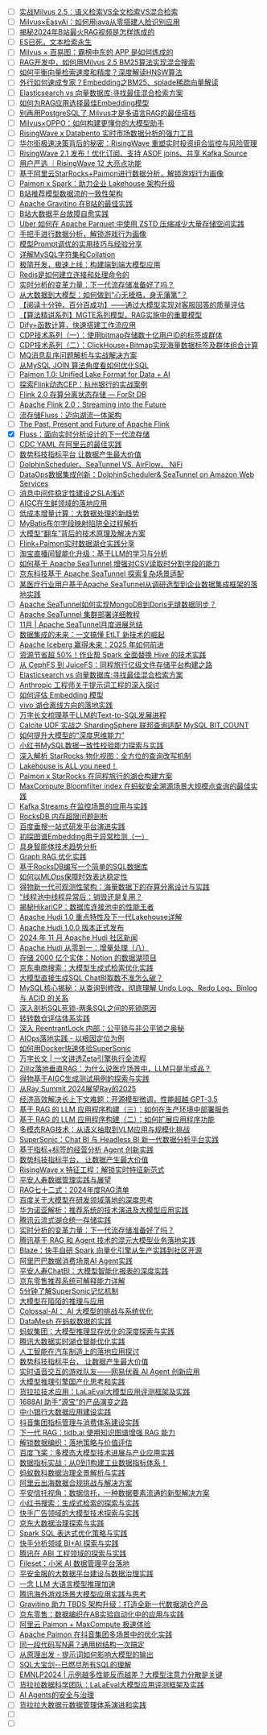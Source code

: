 - [ ] [实战Milvus 2.5：语义检索VS全文检索VS混合检索](https://mp.weixin.qq.com/s/hYGEHiCtXkPD2gVaa5Saqw)
- [ ] [Milvus×EasyAi：如何用java从零搭建人脸识别应用](https://mp.weixin.qq.com/s/0zVh5Af9dHUQXUzO5TEAAg)
- [ ] [揭秘2024年B站最火RAG视频是怎样炼成的](https://mp.weixin.qq.com/s/bOyWjGG8Y-eFMVnYWRgSeg)
- [ ] [ES已死，文本检索永生](https://mp.weixin.qq.com/s/ikOFS19LT7DZrctDwBUOkg)
- [ ] [Milvus × 百易图：霸榜中东的 APP 是如何炼成的](https://mp.weixin.qq.com/s/Hp8gaWE0cMUBODIYL_Ljew)
- [ ] [RAG开发中，如何用Milvus 2.5 BM25算法实现混合搜索](https://mp.weixin.qq.com/s/Dsr4PkxcjoIfaPaWNrqJ7w)
- [ ] [如何平衡向量检索速度和精度？深度解读HNSW算法](https://mp.weixin.qq.com/s/JECoGeO27L1IHdseDBHmow)
- [ ] [外行如何速成专家？Embedding之BM25、splade稀疏向量解读](https://mp.weixin.qq.com/s/hRTqMsX_eonRAqWVMwAU-w)
- [ ] [Elasticsearch vs 向量数据库:寻找最佳混合检索方案](https://mp.weixin.qq.com/s/MFoQwcYA8jNVz4FlYSTRkQ)
- [ ] [如何为RAG应用选择最佳Embedding模型](https://mp.weixin.qq.com/s/9D9bgY4d_zB5RVgZSVm8Dw)
- [ ] [别再用PostgreSQL了,Milvus才是多语言RAG的最佳搭档](https://mp.weixin.qq.com/s/BeddFQI6JI8OlS3s_PGcgA)
- [ ] [Milvus×OPPO：如何构建更懂你的大模型助手](https://mp.weixin.qq.com/s/t39y1ER2YjXWy4fpmw819w)
- [ ] [RisingWave x Databento 实时市场数据分析的强力工具](https://mp.weixin.qq.com/s/iInEW30Sp1LmlS3STIJuFw)
- [ ] [华尔街极速决策背后的秘密：RisingWave 重塑实时投资组合监控与风险管理](https://mp.weixin.qq.com/s/Dh1YRHhlqmaLV9_YhfhN8Q)
- [ ] [RisingWave 2.1 发布！优化订阅、支持 ASOF joins、共享 Kafka Source](https://mp.weixin.qq.com/s/9zJseqOc2Vl6GdrwgcLmow)
- [ ] [用户严选 ｜RisingWave 12 大亮点功能](https://mp.weixin.qq.com/s/rfxdAEmQR82xn5cLCoC2jQ)
- [ ] [基于阿里云StarRocks+Paimon进行数据分析，解锁游戏行为画像](https://mp.weixin.qq.com/s/JvF88TTQOGTWqUQQvMWtTg)
- [ ] [Paimon x Spark：助力企业 Lakehouse 架构升级](https://mp.weixin.qq.com/s/cg-LrHR-aeqhldpWo924AQ)
- [ ] [B站推荐模型数据流的一致性架构](https://mp.weixin.qq.com/s/sNKOYgvOet8hBBHGg9ePxQ)
- [ ] [Apache Gravitino 在B站的最佳实践](https://mp.weixin.qq.com/s/WnPhlJSex7lGBNFWAlbJPg)
- [ ] [B站大数据平台故障自愈实践](https://mp.weixin.qq.com/s/Gd_YqiCwFuRkemofnom7lw)
- [ ] [Uber 如何在 Apache Parquet 中使用 ZSTD 压缩减少大量存储空间实践](https://mp.weixin.qq.com/s/vYI5t9xw_ltT8OfNap2_Rg)
- [ ] [手把手进行数据分析，解锁游戏行为画像](https://mp.weixin.qq.com/s/5FdTupxrLXUIGep2S1IExA)
- [ ] [模型Prompt调优的实用技巧与经验分享](https://mp.weixin.qq.com/s/-g_bGufYZPP5n9Crq1EuPg)
- [ ] [详解MySQL字符集和Collation](https://mp.weixin.qq.com/s/j8PxIA1zweoXb1CvNl-HAw)
- [ ] [极简开发，极速上线：构建端到端大模型应用](https://mp.weixin.qq.com/s/OaCzFH3ohYk5iSpajBA3-w)
- [ ] [Redis是如何建立连接和处理命令的](https://mp.weixin.qq.com/s/FuroHE04BMpwbY0w9Pyfgw)
- [ ] [实时分析的变革力量：下一代流存储准备好了吗？](https://mp.weixin.qq.com/s/vTOdlc_02M7EFGvnT1pvhg)
- [ ] [从大数据到大模型：如何做到“心无桎梏，身无藩篱”？](https://mp.weixin.qq.com/s/rnLK1N-juJVSG5Wucci4cw)
- [ ] [【阅读十分钟，百分百成功】——通过大模型实现对客服回答的质量评估](https://mp.weixin.qq.com/s/ruzDaB3CudGhr40pnURaRw)
- [ ] [【算法精讲系列】MGTE系列模型，RAG实施中的重要模型](https://mp.weixin.qq.com/s/xKQGSS747xzOPKYKAMROuw)
- [ ] [Dify+函数计算，快速搭建工作流应用](https://mp.weixin.qq.com/s/TxzFtdTl0gr0IFflV2JR6Q)
- [ ] [CDP技术系列（一）：使用bitmap存储数十亿用户ID的标签或群体](https://mp.weixin.qq.com/s/lrsgfZz8FTLwZZwkQenWpw)
- [ ] [CDP技术系列（二）：ClickHouse+Bitmap实现海量数据标签及群体组合计算](https://mp.weixin.qq.com/s/x54AWYtXfVcEW2w6RBWcUg)
- [ ] [MQ消息乱序问题解析与实战解决方案](https://mp.weixin.qq.com/s/br9qpywPgxjsAkygnNOAIw)
- [ ] [从MySQL JOIN 算法角度看如何优化SQL](https://mp.weixin.qq.com/s/qSnAI6OMru31PM453_AnPQ)
- [ ] [Paimon 1.0: Unified Lake Format for Data + AI](https://mp.weixin.qq.com/s/d_WXgSTE9MZgwcbz_G8D2w)
- [ ] [探索Flink动态CEP：杭州银行的实战案例](https://mp.weixin.qq.com/s/VFXmfN5hWH8j8s61pPELng)
- [ ] [Flink 2.0 存算分离状态存储 — ForSt DB](https://mp.weixin.qq.com/s/r18WDkNApgIxuXZhpWfGaQ)
- [ ] [Apache Flink 2.0：Streaming into the Future](https://mp.weixin.qq.com/s/aEUAuhrXq1djCYcxdWj6PQ)
- [ ] [流存储Fluss：迈向湖流一体架构](https://mp.weixin.qq.com/s/cbqqK_kKdgYw8_obU3nKAA)
- [ ] [The Past, Present and Future of Apache Flink](https://mp.weixin.qq.com/s/fpBDhqz5TW5wRXIXXLZnNw)
- [x] [Fluss：面向实时分析设计的下一代流存储](https://mp.weixin.qq.com/s/5qRo0FUgiXAkfY-k14pd3A)
- [ ] [CDC YAML 在阿里云的最佳实践](https://mp.weixin.qq.com/s/0ad7H9HHupBb4c6vE48D3A)
- [ ] [数势科技指标平台 让数据产生最大价值](https://mp.weixin.qq.com/s/QECuOx8SHCp_cNweDJsveQ)
- [ ] [DolphinScheduler、SeaTunnel VS. AirFlow、 NiFi](https://mp.weixin.qq.com/s/OVIfcnfqdW_rhwMo6bRVNw)
- [ ] [DataOps数据集成创新：DolphinScheduler& SeaTunnel on Amazon Web Services](https://mp.weixin.qq.com/s/MS0QZtlbqn2FwDWRnszcDA)
- [ ] [消息中间件稳定性建设之SLA浅述](https://mp.weixin.qq.com/s/kV7q92jX0MXfqmQ0Wcv09Q)
- [ ] [AIGC在生鲜领域的落地应用](https://mp.weixin.qq.com/s/b3CjXNQwiMzXv6m4E5NyUQ)
- [ ] [低成本增量计算：大数据处理的新趋势](https://mp.weixin.qq.com/s/yAM1WnaaCethT0lzS8pWnw)
- [ ] [MyBatis布尔字段映射陷阱全过程解析](https://mp.weixin.qq.com/s/iEzfsjtYKCUGpVm0ylBgMw)
- [ ] [大模型“翻车”背后的技术原理及解决方案](https://mp.weixin.qq.com/s/_6_vmsVvAXFoEufbLIntRg)
- [ ] [Flink+Paimon实时数据湖仓实践分享](https://mp.weixin.qq.com/s/avlk-_af5DgY_os2fWzD2Q)
- [ ] [淘宝直播间智能化升级：基于LLM的学习与分析](https://mp.weixin.qq.com/s/_HvU76CKBzXQUhY-l8Q7-g)
- [ ] [如何基于 Apache SeaTunnel 增强对CSV读取时分割字段的能力](https://mp.weixin.qq.com/s/0HalULMSw3lEp9xmDPkcvw)
- [ ] [京东科技基于 Apache SeaTunnel 探索复杂场景适配](https://mp.weixin.qq.com/s/nzuUE7sRaJFDGNfxrHp_jQ)
- [ ] [某医疗行业用户基于Apache SeaTunnel从调研选型到企业数据集成框架的落地实践](https://mp.weixin.qq.com/s/8qh_u5c2oTMykOzeb7HXWQ)
- [ ] [Apache SeaTunnel如何实现MongoDB到Doris无缝数据同步？](https://mp.weixin.qq.com/s/dk_lLM2wBCNJdVIWqDH0Lw)
- [ ] [Apache SeaTunnel 集群部署详细教程](https://mp.weixin.qq.com/s/6GVHsngU6jH2cev7By5IyQ)
- [ ] [11月 | Apache SeaTunnel月度进展总结](https://mp.weixin.qq.com/s/Ht0ElOfL7Cg0cbLc6b55ug)
- [ ] [数据集成的未来：一文搞懂 EtLT 新技术的崛起](https://mp.weixin.qq.com/s/ubEMqWrzPvcmT6LD_wl8fg)
- [ ] [Apache Iceberg 赢得未来：2025 年如何前进](https://mp.weixin.qq.com/s/zsSijIgcy7VUv_QmUnEF9A)
- [ ] [资源节省超 50%！作业帮 Spark 全面替换 Hive 的技术实践](https://mp.weixin.qq.com/s/-n3pcvaQc5LVSQNH1dFGLQ)
- [ ] [从 CephFS 到 JuiceFS：同程旅行亿级文件存储平台构建之路](https://mp.weixin.qq.com/s/qIMhDnGSBVlziyeoM7kdcw)
- [ ] [Elasticsearch vs 向量数据库:寻找最佳混合检索方案](https://mp.weixin.qq.com/s/6buRZcmpvW7_dLsPgc8Ciw)
- [ ] [Anthropic 工程师关于提示词工程的深入探讨](https://mp.weixin.qq.com/s/YLP9K4iNBecjFPMUNg7zpg)
- [ ] [如何评估 Embedding 模型](https://mp.weixin.qq.com/s/I6Mzn9zELZOpJyeS46TFMg)
- [ ] [vivo 湖仓离线方向的落地实践](https://mp.weixin.qq.com/s/mz9WMd7-GdBEJ4fkdYqfBw)
- [ ] [万字长文梳理基于LLM的Text-to-SQL发展进程](https://mp.weixin.qq.com/s/ohBqttJMmZqLNo2k0dkp0w)
- [ ] [Calcite UDF 实战之 ShardingSphere 联邦查询适配 MySQL BIT_COUNT](https://mp.weixin.qq.com/s/je2MtZsfKnVT_XWVr72WWQ)
- [ ] [如何提升大模型的“深度思维能力”](https://mp.weixin.qq.com/s/lSmPkq10Ao423DujutEZ1A)
- [ ] [小红书MySQL数据一致性校验能力探索与实践](https://mp.weixin.qq.com/s/JFtlCbcakyKd60H10ldEEw)
- [ ] [深入解析 StarRocks 物化视图：全方位的查询改写机制](https://mp.weixin.qq.com/s/KqSZy9o0G7zA1J7gS_UZRg)
- [ ] [Lakehouse is ALL you need！](https://mp.weixin.qq.com/s/ov3x9xuemTwIlxIJvSf4IA)
- [ ] [Paimon x StarRocks 在同程旅行的湖仓构建方案](https://mp.weixin.qq.com/s/DMog3oy253m2U7axie9gZg)
- [ ] [MaxCompute Bloomfilter index 在蚂蚁安全溯源场景大规模点查询的最佳实践](https://mp.weixin.qq.com/s/U_SCwgBvTUWWO49eGOmTvw)
- [ ] [Kafka Streams 在监控场景的应用与实践](https://mp.weixin.qq.com/s/QgTfgW06F8hH3jC-JAECgg)
- [ ] [RocksDB 内存超限问题剖析](https://mp.weixin.qq.com/s/K515eohtfOhP9ZZZ03yRrA)
- [ ] [百度垂搜一站式研发平台演进实践](https://mp.weixin.qq.com/s/y1Fkz5DcHITsIu1A24xoOA)
- [ ] [初探图谱Embedding用于异常检测（一）](https://mp.weixin.qq.com/s/YW8MKHDJZr1ou3n-Qqh6gw)
- [ ] [具身智能体技术趋势分析](https://mp.weixin.qq.com/s/VX2m1BvgUNJeQnvRj1MVIA)
- [ ] [Graph RAG 优化实践](https://mp.weixin.qq.com/s/RFGpPhJ0C5XtJlJvYWqvXg  )
- [ ] [基于RocksDB编写一个简单的SQL数据库](https://mp.weixin.qq.com/s/l60vhlSGor8Gryo0zd99_A)
- [ ] [如何以MLOps保障时效表达稳定性](https://mp.weixin.qq.com/s/xvoFCV8oMblvlKSXphZoDg)
- [ ] [得物新一代可观测性架构：海量数据下的存算分离设计与实践](https://mp.weixin.qq.com/s/VwGEq-sbEToew3M_F_LvyQ)
- [ ] ["线程池中线程异常后：销毁还是复用？](https://mp.weixin.qq.com/s/r24-KxpIji12XyjxpwhOxQ)
- [ ] [揭秘HikariCP：数据库连接池中的性能王者](https://mp.weixin.qq.com/s/2sPtknmIVkPMQm3y1vkE_A)
- [ ] [Apache Hudi 1.0 重点特性及下一代Lakehouse详解](https://mp.weixin.qq.com/s/O4ci8xDeoUBR-MboM9QNxA)
- [ ] [Apache Hudi 1.0.0 版本正式发布](https://mp.weixin.qq.com/s/7yXcYy1Tef23pyD3p9KbYA)
- [ ] [2024 年 11 月 Apache Hudi 社区新闻](https://mp.weixin.qq.com/s/H8jACVyzhwm4TDkAUKjJRQ)
- [ ] [Apache Hudi 从零到一：增量处理（八）](https://mp.weixin.qq.com/s/jm2s3w4MiQIfJvn6kTtMVQ)
- [ ] [存储 2000 亿个实体：Notion 的数据湖项目](https://mp.weixin.qq.com/s/7R12Ck-_YshNylQ_S4W3aw)
- [ ] [京东电商搜索：大模型生成式检索优化实践](https://mp.weixin.qq.com/s/nW58QONINZ85CX4hkJCyWQ)
- [ ] [大模型直接生成SQL ChatBI取数不准怎么破？](https://mp.weixin.qq.com/s/r1EzJv8TWte99_oHL3Ui_A)
- [ ] [MySQL核心揭秘：从查询到修改，彻底理解 Undo Log、Redo Log、Binlog 与 ACID 的关系](https://mp.weixin.qq.com/s/B3I7lEoCaNtB-_1cuikZsw)
- [ ] [深入剖析SQL死锁-两条SQL之间的死锁原因](https://mp.weixin.qq.com/s/2KzvHntq3PWLXpvwc1H6-g)
- [ ] [转转数仓评估体系实践](https://mp.weixin.qq.com/s/l9dxxSk_Uap_we17NLueBA)
- [ ] [深入 ReentrantLock 内部：公平锁与非公平锁之奥秘](https://mp.weixin.qq.com/s/Kq1DhiWPyKzrdSU9yMLhXg)
- [ ] [AIOps落地实践 - 以根因定位为例](https://mp.weixin.qq.com/s/Q8t5ieJTDHr6ZiV3gYymnA)
- [ ] [如何用Docker快速体验SuperSonic](https://mp.weixin.qq.com/s/TSRan3V_mU2WqiRFSdTtRA)
- [ ] [万字长文 | 一文讲透Zeta引擎执行全流程](https://mp.weixin.qq.com/s/o4mzV3UocQN6-B1qUePlqg)
- [ ] [Zilliz落地垂直RAG：为什么说医疗场景中，LLM只是半成品？](https://mp.weixin.qq.com/s/9p4fLsYYsfKUG3zAY9d-xg)
- [ ] [得物基于AIGC生成测试用例的探索与实践](https://mp.weixin.qq.com/s/Fn0ZU-BFg-7vDFIYWShY1g)
- [ ] [从Ray Summit 2024展望Ray的2025](https://mp.weixin.qq.com/s/CLFF7enypZI3snXLKTxuSA)
- [ ] [经济高效解决长上下文难题：开源模型微调，性能超越 GPT-3.5](https://mp.weixin.qq.com/s/IsYGEW_o_Vh_YjuBRnF7kg)
- [ ] [基于 RAG 的 LLM 应用程序构建（三）：如何在生产环境中部署服务](https://mp.weixin.qq.com/s/5GEkfUfm7L8Yo3Clk198Ew)
- [ ] [基于 RAG 的 LLM 应用程序构建（二）：如何扩展应用程序功能](https://mp.weixin.qq.com/s/tl5drnnnmnu1ctubV3oF0Q)
- [ ] [多模态RAG技术：从语义抽取到VLM应用与规模化挑战](https://mp.weixin.qq.com/s/zCf7hH-54_L8UKrBhVR-qw)
- [ ] [SuperSonic：Chat BI 与 Headless BI 新一代数据分析平台实践](https://mp.weixin.qq.com/s/4Jyrf0d0WX38jz-t-A5tjw)
- [ ] [基于指标+标签的经营分析 Agent 创新实践](https://mp.weixin.qq.com/s/LCO9iJvumdyIeuDgSqOekg)
- [ ] [数势科技指标平台， 让数据产生最大价值](https://mp.weixin.qq.com/s/R2XHokeEWvAqABtae8D6Wg)
- [ ] [RisingWave x 特征工程：解锁实时特征新范式](https://mp.weixin.qq.com/s/_hZZYVFzg1pXa2Rru1SZNQ)
- [ ] [平安人寿数据管理实践与展望](https://mp.weixin.qq.com/s/esL1GjHOaGZvOgFtBE7oOA)
- [ ] [RAG七十二式：2024年度RAG清单](https://mp.weixin.qq.com/s/Sy1dSx5RUtD6rjMY7_efkw)
- [ ] [百度关于大模型在研发领域落地的深度思考](https://mp.weixin.qq.com/s/MeedXVBNXoXaroUTt1BM2Q)
- [ ] [华为诺亚解析：推荐系统的技术演进及大模型应用实践](https://mp.weixin.qq.com/s/4u7gBrsiXhOUa5ii6_yTLg)
- [ ] [腾讯云流式湖仓统一存储实践](https://mp.weixin.qq.com/s/aJBsLi_4FYxh5Eruq4hsUA)
- [ ] [实时分析的变革力量：下一代流存储准备好了吗？](https://mp.weixin.qq.com/s/XKE33d8d0rGoLXjuPqvvUg)
- [ ] [腾讯基于 RAG 和 Agent 技术的混元大模型业务落地实践](https://mp.weixin.qq.com/s/hYkakIA-wyi5FTkVIoPhrQ)
- [ ] [Blaze：快手自研 Spark 向量化引擎从生产实践到社区开源](https://mp.weixin.qq.com/s/7Q8DP8h0GkRtmf2XOrU4Dg)
- [ ] [阿里巴巴数据消费场景AI Agent实践](https://mp.weixin.qq.com/s/D07yAy3ikMZBbcoOQos_TA)
- [ ] [平安人寿ChatBI：大模型智能化报表的深度实践](https://mp.weixin.qq.com/s/IQpnqeT42pe0q2kEc8qTxw)
- [ ] [京东零售推荐系统可解释能力详解](https://mp.weixin.qq.com/s/-d9oQbt3g-OTypkcCWSEFA)
- [ ] [5分钟了解SuperSonic记忆机制](https://mp.weixin.qq.com/s/kqHMO-TvYXS9jxQ03sKzTQ)
- [ ] [大模型在陌陌的推理与应用](https://mp.weixin.qq.com/s/oLLs9JcXx_k_mxkpVOF8UQ)
- [ ] [Colossal-AI： AI 大模型的挑战与系统优化](https://mp.weixin.qq.com/s/y2QkheJ8qZjh9XqmNFgZQA)
- [ ] [DataMesh 在蚂蚁数据的实践](https://mp.weixin.qq.com/s/0s-858Em2AyHKXQleiuF1w)
- [ ] [蚂蚁集团：大模型推理显存优化的深度探索与实践](https://mp.weixin.qq.com/s/zJfJ7aZZ2BfQwq5rVwjt0Q)
- [ ] [腾讯大数据实时湖仓智能优化实践](https://mp.weixin.qq.com/s/ZYC19FcZ-5YhpWGrK2ZWfg)
- [ ] [人工智能在汽车制造上的落地应用探讨](https://mp.weixin.qq.com/s/gInevq4gHAGo6ZIH3z-iVQ)
- [ ] [数势科技指标平台， 让数据产生最大价值](https://mp.weixin.qq.com/s/k2ugxlrL407DIGn5zI3i2A)
- [ ] [实时语音交互的游戏队友——网易伏羲 AI Agent 创新应用](https://mp.weixin.qq.com/s/tqwkoWfAHG66M7NSi3a2Rw)
- [ ] [大模型推理引擎国产化思考和实践](https://mp.weixin.qq.com/s/JLeYxYXurHbtF0nL-2wYyw)
- [ ] [货拉拉技术应用：LaLaEval大模型应用评测框架及实践](https://mp.weixin.qq.com/s/Is2EVRzn1hpe4DnaLjYvxw)
- [ ] [1688AI 助手“源宝”的产品演变之路](https://mp.weixin.qq.com/s/B9b-mmYc7ejH0rN5R09mJg)
- [ ] [中小银行大数据应用建设实践](https://mp.weixin.qq.com/s/n-jDywXXXRsr_k-HFE7m-g)
- [ ] [抖音集团指标管理与消费体系建设实践](https://mp.weixin.qq.com/s/6YpqKWylgaLbM7DDBllBtQ)
- [ ] [下一代 RAG：tidb.ai 使用知识图谱增强 RAG 能力](https://mp.weixin.qq.com/s/SuBdj8dQTji4jQTZTnjtXg)
- [ ] [解锁数据编织：落地策略与价值评估](https://mp.weixin.qq.com/s/jiy810BMXa4nfUuKZdA7IQ)
- [ ] [百度飞桨：多模态大模型技术进展与产业应用实践](https://mp.weixin.qq.com/s/EtCRcV4SMw0GMadgptR2dA)
- [ ] [数据指标实战：从0到1构建工业数据指标体系！](https://mp.weixin.qq.com/s/7ju4ViXaRXwcpiOEYBIxlw)
- [ ] [蚂蚁数科数据治理全景解析与实践](https://mp.weixin.qq.com/s/94amf5j0L-zticoZl69tBA)
- [ ] [阿里云出海数据合规挑战与解决方案](https://mp.weixin.qq.com/s/6-PCKAAa8ybOf0MK_dSf1w)
- [ ] [平安信托视角：数据信托，一种数据要素流通的新型解决方案](https://mp.weixin.qq.com/s/MlxgKkMrVkGiRHRXMHMj1g)
- [ ] [小红书搜索：生成式检索的探索与实践](https://mp.weixin.qq.com/s/LFoLvO77mkXzzwpjXN4p_g)
- [ ] [快手广告领域的大模型技术探索与实践](https://mp.weixin.qq.com/s/9VmOb3q4enWhqqJ_f7jnFA)
- [ ] [京东大数据治理探索与实践](https://mp.weixin.qq.com/s/Kb8LM4Z6tIEIzXyDLHp5CA)
- [ ] [Spark SQL 表达式优化策略与实践](https://mp.weixin.qq.com/s/-IkYAK4jj6IuudKCBQgG8Q)
- [ ] [快手分析领域 BI+AI 探索与实践](https://mp.weixin.qq.com/s/zg9a5dM6WCTDnYfpMgQmZg)
- [ ] [腾讯在 ABI 工程领域的探索与实践](https://mp.weixin.qq.com/s/zQeMXSTKhvHMl-BR9JSNag)
- [ ] [Fileset：小米 AI 数据管理平台落地](https://mp.weixin.qq.com/s/gLxvfSuAOoFopMc9owBBNg)
- [ ] [平安金服的大数据平台建设与数据治理实践](https://mp.weixin.qq.com/s/CUmjBDoL5XWWTf-WSl3TGw)
- [ ] [一念 LLM 大语言模型推理加速](https://mp.weixin.qq.com/s/bmafuEaB3pfG72xEaPcR3g)
- [ ] [腾讯海外游戏场景大模型应用实践与思考](https://mp.weixin.qq.com/s/JC-OzeDZO1nkktNfURO2Qw)
- [ ] [Gravitino 助力 TBDS 架构升级：打造全新一代数据湖仓产品](https://mp.weixin.qq.com/s/3S_ACADVUjBO1dUQHoSk4g)
- [ ] [京东零售：数据编织在AB实验自动化中的应用与实践](https://mp.weixin.qq.com/s/W01yCt0d4-vaANMlQogVyA)
- [ ] [阿里云 Paimon + MaxCompute 极速体验](https://mp.weixin.qq.com/s/4I-GRDUfKT44R0720B1pQA)
- [ ] [Apache Paimon 在抖音集团多场景中的优化实践](https://mp.weixin.qq.com/s/JIRFUXJ34HxlBeAHayE12A)
- [ ] [同一段代码写N遍？通用树结构一次搞定](https://mp.weixin.qq.com/s/SdyRQUk1aOdf5Yq7ArRM7A)
- [ ] [从原理出发 - 提示词如何影响大模型的输出](https://mp.weixin.qq.com/s/xYC6saH3PU6nJc9mzV5alw)
- [ ] [SQL大宝剑--已燃尽所有SQL的理解](https://mp.weixin.qq.com/s/Cx1szJytvr8KjT2CW-lIew)
- [ ] [EMNLP2024 | 示例越多性能反而越差？大模型注意力分散是关键](https://mp.weixin.qq.com/s/lYAV-hl-f3ywEsievfHdbA)
- [ ] [货拉拉数据科学团队：LaLaEval大模型应用评测框架及实践](https://mp.weixin.qq.com/s/ncZ0Ud0gNLAH3pVQsTzHRA)
- [ ] [AI Agents的安全与治理](https://mp.weixin.qq.com/s/u-68unvt2voivYyyM2Knyw)
- [ ] [货拉拉大数据元数据管理体系演进和实践](https://mp.weixin.qq.com/s/JUUF97Phl1AoDJJ6Z4TlNg)
- [ ] []()
- [ ] []()
